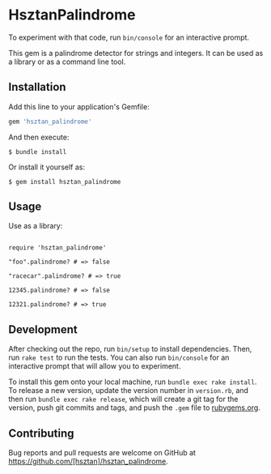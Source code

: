 # HsztanPalindrome

To experiment with that code, run `bin/console` for an interactive prompt.

This gem is a palindrome detector for strings and integers. It can be used as a library or as a command line tool.

## Installation

Add this line to your application's Gemfile:

```ruby
gem 'hsztan_palindrome'
```

And then execute:

    $ bundle install

Or install it yourself as:

    $ gem install hsztan_palindrome

## Usage

Use as a library:

```

require 'hsztan_palindrome'
```

```
"foo".palindrome? # => false

"racecar".palindrome? # => true

12345.palindrome? # => false

12321.palindrome? # => true

```

## Development

After checking out the repo, run `bin/setup` to install dependencies. Then, run `rake test` to run the tests. You can also run `bin/console` for an interactive prompt that will allow you to experiment.

To install this gem onto your local machine, run `bundle exec rake install`. To release a new version, update the version number in `version.rb`, and then run `bundle exec rake release`, which will create a git tag for the version, push git commits and tags, and push the `.gem` file to [rubygems.org](https://rubygems.org).

## Contributing

Bug reports and pull requests are welcome on GitHub at https://github.com/[hsztan]/hsztan_palindrome.

